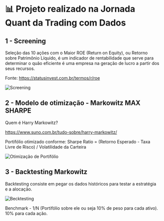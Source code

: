 # 📊 Projeto realizado na Jornada Quant da Trading com Dados

## **1 - Screening**
Seleção das 10 ações com o Maior ROE (Return on Equity), ou Retorno sobre Patrimônio Líquido, é um indicador de rentabilidade que serve para determinar o quão eficiente é uma empresa na geração de lucro a partir dos seus recursos.

Fonte: https://statusinvest.com.br/termos/r/roe

![Screening](https://github.com/FabriciosPinheiro/Case_Jornada_Quant/assets/100699078/5573c843-1807-494e-8707-03165548edfb)

## **2 - Modelo de otimização - Markowitz MAX SHARPE**
Quem é Harry Markowitz?

https://www.suno.com.br/tudo-sobre/harry-markowitz/

Portifólio otimizado conforme:
Sharpe Ratio = (Retorno Esperado - Taxa Livre de Risco) / Volatilidade da Carteira


![Otimização de Portifólio](https://github.com/FabriciosPinheiro/Case_Jornada_Quant/assets/100699078/38d5ac06-db6e-4317-9b23-dbca1071186e)

## **3 - Backtesting Markowitz**
Backtesting consiste em pegar os dados históricos para testar a estratégia e a alocação. 

![Becktesting](https://github.com/FabriciosPinheiro/Case_Jornada_Quant/assets/100699078/d5315812-7fb5-46e4-9d21-957a1d6e56c0)

Benchmark - 1/N (Portifólio sobre ele ou seja 10% de peso para cada ativo). 10% para cada ação.



